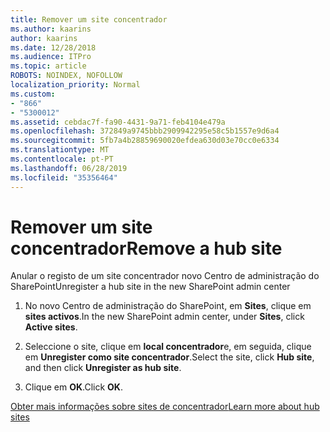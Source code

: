 ```yaml
---
title: Remover um site concentrador
ms.author: kaarins
author: kaarins
ms.date: 12/28/2018
ms.audience: ITPro
ms.topic: article
ROBOTS: NOINDEX, NOFOLLOW
localization_priority: Normal
ms.custom:
- "866"
- "5300012"
ms.assetid: cebdac7f-fa90-4431-9a71-feb4104e479a
ms.openlocfilehash: 372849a9745bbb2909942295e58c5b1557e9d6a4
ms.sourcegitcommit: 5fb7a4b28859690020efdea630d03e70cc0e6334
ms.translationtype: MT
ms.contentlocale: pt-PT
ms.lasthandoff: 06/28/2019
ms.locfileid: "35356464"
---
```

# <a name="remove-a-hub-site"></a><span data-ttu-id="166c4-102">Remover um site concentrador</span><span class="sxs-lookup"><span data-stu-id="166c4-102">Remove a hub site</span></span>

<span data-ttu-id="166c4-103">Anular o registo de um site concentrador novo Centro de administração do SharePoint</span><span class="sxs-lookup"><span data-stu-id="166c4-103">Unregister a hub site in the new SharePoint admin center</span></span>
  
1. <span data-ttu-id="166c4-104">No novo Centro de administração do SharePoint, em **Sites**, clique em **sites activos**.</span><span class="sxs-lookup"><span data-stu-id="166c4-104">In the new SharePoint admin center, under **Sites**, click **Active sites**.</span></span>

2. <span data-ttu-id="166c4-105">Seleccione o site, clique em **local concentrador**e, em seguida, clique em **Unregister como site concentrador**.</span><span class="sxs-lookup"><span data-stu-id="166c4-105">Select the site, click **Hub site**, and then click **Unregister as hub site**.</span></span>

3. <span data-ttu-id="166c4-106">Clique em **OK**.</span><span class="sxs-lookup"><span data-stu-id="166c4-106">Click **OK**.</span></span>

[<span data-ttu-id="166c4-107">Obter mais informações sobre sites de concentrador</span><span class="sxs-lookup"><span data-stu-id="166c4-107">Learn more about hub sites</span></span>](https://support.office.com/article/what-is-a-sharepoint-hub-site-fe26ae84-14b7-45b6-a6d1-948b3966427f?ui=en-US&amp;rs=en-US&amp;ad=US)
  